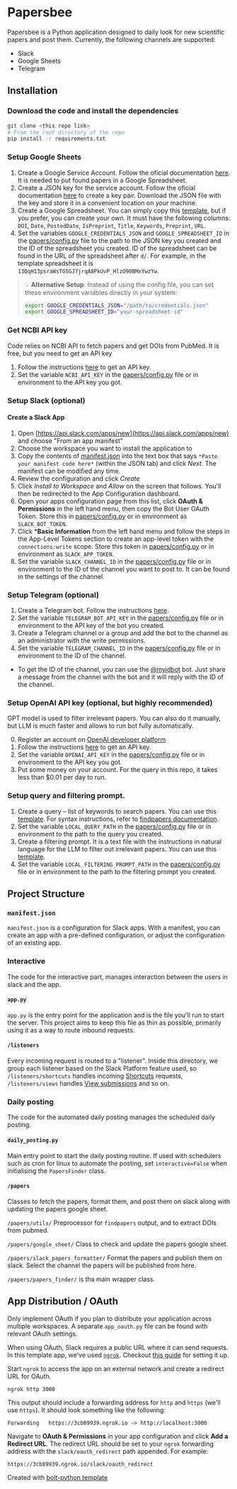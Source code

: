 # Papersbee

Papersbee is a Python application designed to daily look for new scientific papers and post them. Currently, the following channels are supported:
- Slack
- Google Sheets
- Telegram

## Installation

### Download the code and install the dependencies

```zsh
git clone <this repo link>
# From the root directory of the repo
pip install -r requirements.txt
```

### Setup Google Sheets

1. Create a Google Service Account. Follow the oficial documentation [here](https://cloud.google.com/iam/docs/service-accounts-create). It is needed to put found papers in a Google Spreadsheet.
2. Create a JSON key for the service account. Follow the oficial documentation [here](https://cloud.google.com/iam/docs/keys-create-delete) to create a key pair. Download the JSON file with the key and store it in a convenient location on your machine.
3. Create a Google Spreadsheet. You can simply copy this [template](https://docs.google.com/spreadsheets/d/13QqH13psraWsTG5GJ7jrqA8PkUvP_HlzO90BMxYwzYw/), but if you prefer, you can create your own. It must have the following columns: `DOI`, `Date`, `PostedDate`, `IsPreprint`, `Title`, `Keywords`, `Preprint`, `URL`.
4. Set the variables `GOOGLE_CREDENTIALS_JSON` and `GOOGLE_SPREADSHEET_ID` in the [papers/config.py](papers/config.py) file to the path to the JSON key you created and the ID of the spreadsheet you created. ID of the spreadsheet can be found in the URL of the spreadsheet after `d/`. For example, in the template spreadsheet it is `13QqH13psraWsTG5GJ7jrqA8PkUvP_HlzO90BMxYwzYw`.

> 💡 **Alternative Setup**: Instead of using the config file, you can set these environment variables directly in your system:
> ```bash
> export GOOGLE_CREDENTIALS_JSON="/path/to/credentials.json"
> export GOOGLE_SPREADSHEET_ID="your-spreadsheet-id"
> ```

### Get NCBI API key

Code relies on NCBI API to fetch papers and get DOIs from PubMed. It is free, but you need to get an API key

1. Follow the instructions [here](https://www.ncbi.nlm.nih.gov/datasets/docs/v2/api/api-keys) to get an API key.
2. Set the variable `NCBI_API_KEY` in the [papers/config.py](papers/config.py) file or in environment to the API key you got.

### Setup Slack (optional)

#### Create a Slack App
1. Open [https://api.slack.com/apps/new](https://api.slack.com/apps/new) and choose "From an app manifest"
2. Choose the workspace you want to install the application to
3. Copy the contents of [manifest.json](./manifest.json) into the text box that says `*Paste your manifest code here*` (within the JSON tab) and click *Next*. The manifest can be modified any time.
4. Review the configuration and click *Create*
5. Click *Install to Workspace* and *Allow* on the screen that follows. You'll then be redirected to the App Configuration dashboard.
6. Open your apps configuration page from this list, click **OAuth & Permissions** in the left hand menu, then copy the Bot User OAuth Token. Store this in [papers/config.py](papers/config.py) or in environment as `SLACK_BOT_TOKEN`.
7. Click ***Basic Information** from the left hand menu and follow the steps in the App-Level Tokens section to create an app-level token with the `connections:write` scope. Store this token in [papers/config.py](papers/config.py) or in environment as `SLACK_APP_TOKEN`.
8. Set the variable `SLACK_CHANNEL_ID` in the [papers/config.py](papers/config.py) file or in environment to the ID of the channel you want to post to. It can be found in the settings of the channel.

### Setup Telegram (optional)

1. Create a Telegram bot. Follow the instructions [here](https://core.telegram.org/bots/#how-do-i-create-a-bot).
2. Set the variable `TELEGRAM_BOT_API_KEY` in the [papers/config.py](papers/config.py) file or in environment to the API key of the bot you created.
3. Create a Telegram channel or a group and add the bot to the channel as an administrator with the write permissions.
4. Set the variable `TELEGRAM_CHANNEL_ID` in the [papers/config.py](papers/config.py) file or in environment to the ID of the channel.
- To get the ID of the channel, you can use the [@myidbot](https://t.me/myidbot) bot. Just share a message from the channel with the bot and it will reply with the ID of the channel.

### Setup OpenAI API key (optional, but highly recommended)

GPT model is used to filter irrelevant papers. You can also do it manually, but LLM is much faster and allows to run bot fully automatically.

0. Register an account on [OpenAI developer platform](https://platform.openai.com/signup)
1. Follow the instructions [here](https://platform.openai.com/settings/organization/api-keys) to get an API key.
2. Set the variable `OPENAI_API_KEY` in the [papers/config.py](papers/config.py) file or in environment to the API key you got.
3. Put some money on your account. For the query in this repo, it takes less than $0.01 per day to run. 

### Setup query and filtering prompt.

1. Create a query – list of keywords to search papers. You can use this [template](files/query.txt). For syntax instructions, refer to [findpapers documentation](https://github.com/jonatasgrosman/findpapers).
2. Set the variable `LOCAL_QUERY_PATH` in the [papers/config.py](papers/config.py) file or in environment to the path to the query you created.
3. Create a filtering prompt. It is a text file with the instructions in natural language for the LLM to filter out irrelevant papers. You can use this [template](files/filtering_prompt.txt).
4. Set the variable `LOCAL_FILTERING_PROMPT_PATH` in the [papers/config.py](papers/config.py) file or in environment to the path to the filtering prompt you created.

## Project Structure

### `manifest.json`

`manifest.json` is a configuration for Slack apps. With a manifest, you can create an app with a pre-defined configuration, or adjust the configuration of an existing app.

### Interactive

The code for the interactive part, manages interaction between the users in slack and the app.

#### `app.py`

`app.py` is the entry point for the application and is the file you'll run to start the server. This project aims to keep this file as thin as possible, primarily using it as a way to route inbound requests.

#### `/listeners`

Every incoming request is routed to a "listener". Inside this directory, we group each listener based on the Slack Platform feature used, so `/listeners/shortcuts` handles incoming [Shortcuts](https://api.slack.com/interactivity/shortcuts) requests, `/listeners/views` handles [View submissions](https://api.slack.com/reference/interaction-payloads/views#view_submission) and so on.


### Daily posting

The code for the automated daily posting manages the scheduled daily posting.

#### `daily_posting.py`

Main entry point to start the daily posting routine. If used with schedulers such as cron for linux to automate the posting, set `interactive=False` when initialising the `PapersFinder` class.

#### `/papers`

Classes to fetch the papers, format them, and post them on slack along with updating the papers google sheet.

`/papers/utils/` Preprocessor for `findpapers` output, and to extract DOIs from pubmed.

`/papers/google_sheet/` Class to check and update the papers google sheet.

`/papers/slack_papers_formatter/` Format the papers and publish them on slack. Select the channel the papers will be published from here.

`/papers/papers_finder/` is tha main wrapper class.




## App Distribution / OAuth

Only implement OAuth if you plan to distribute your application across multiple workspaces. A separate `app_oauth.py` file can be found with relevant OAuth settings.

When using OAuth, Slack requires a public URL where it can send requests. In this template app, we've used [`ngrok`](https://ngrok.com/download). Checkout [this guide](https://ngrok.com/docs#getting-started-expose) for setting it up.

Start `ngrok` to access the app on an external network and create a redirect URL for OAuth. 

```
ngrok http 3000
```

This output should include a forwarding address for `http` and `https` (we'll use `https`). It should look something like the following:

```
Forwarding   https://3cb89939.ngrok.io -> http://localhost:3000
```

Navigate to **OAuth & Permissions** in your app configuration and click **Add a Redirect URL**. The redirect URL should be set to your `ngrok` forwarding address with the `slack/oauth_redirect` path appended. For example:

```
https://3cb89939.ngrok.io/slack/oauth_redirect
```

Created with [bolt-python template](https://github.com/slack-samples/bolt-python-starter-template.git)
